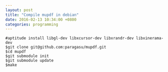 ```yaml
---
layout: post
title: "Compile mupdf in debian"
date: 2016-02-13 10:34:00 +0800  
categories: programming
---
```


    #aptitude install libgl-dev libxcursor-dev libxrandr-dev libxinerama-dev
    $git clone git@github.com:paragasu/mupdf.git
    $cd mupdf
    $git submodule init
    $git submodule update
    $make
